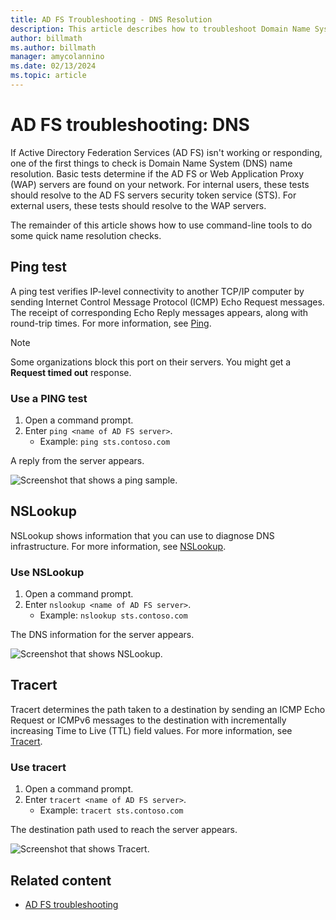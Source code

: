 ```yaml
---
title: AD FS Troubleshooting - DNS Resolution
description: This article describes how to troubleshoot Domain Name System aspects of Active Directory Federation Services.
author: billmath
ms.author: billmath
manager: amycolannino
ms.date: 02/13/2024
ms.topic: article
---
```


# AD FS troubleshooting: DNS

If Active Directory Federation Services (AD FS) isn't working or responding, one of the first things to check is Domain Name System (DNS) name resolution. Basic tests determine if the AD FS or Web Application Proxy (WAP) servers are found on your network. For internal users, these tests should resolve to the AD FS servers security token service (STS). For external users, these tests should resolve to the WAP servers.

The remainder of this article shows how to use command-line tools to do some quick name resolution checks.

## Ping test

A ping test verifies IP-level connectivity to another TCP/IP computer by sending Internet Control Message Protocol (ICMP) Echo Request messages. The receipt of corresponding Echo Reply messages appears, along with round-trip times. For more information, see [Ping](/previous-versions/windows/it-pro/windows-server-2012-R2-and-2012/ff961503(v=ws.11)).

> [!NOTE]
> Some organizations block this port on their servers. You might get a **Request timed out** response.

### Use a PING test

1. Open a command prompt.
1. Enter ```ping <name of AD FS server>```.
    - Example: `ping sts.contoso.com`

A reply from the server appears.

![Screenshot that shows a ping sample.](media/ad-fs-tshoot-dns/dns1.png)

## NSLookup

NSLookup shows information that you can use to diagnose DNS infrastructure. For more information, see [NSLookup](/previous-versions/windows/it-pro/windows-server-2012-R2-and-2012/cc725991(v=ws.11)).

### Use NSLookup

1. Open a command prompt.
1. Enter ```nslookup <name of AD FS server>```.
    - Example: `nslookup sts.contoso.com`

The DNS information for the server appears.

![Screenshot that shows NSLookup.](media/ad-fs-tshoot-dns/dns2.png)

## Tracert

Tracert determines the path taken to a destination by sending an ICMP Echo Request or ICMPv6 messages to the destination with incrementally increasing Time to Live (TTL) field values. For more information, see [Tracert](/previous-versions/windows/it-pro/windows-server-2012-R2-and-2012/ff961507(v=ws.11)).

### Use tracert

1. Open a command prompt.
1. Enter ```tracert <name of AD FS server>```.
    - Example: `tracert sts.contoso.com`

The destination path used to reach the server appears.

![Screenshot that shows Tracert.](media/ad-fs-tshoot-dns/dns3.png)

## Related content

- [AD FS troubleshooting](ad-fs-tshoot-overview.md)
